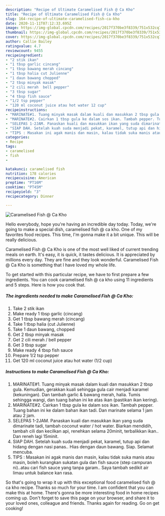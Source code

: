 ```yaml
---
description: "Recipe of Ultimate Caramelised Fish @ Ca Kho"
title: "Recipe of Ultimate Caramelised Fish @ Ca Kho"
slug: 164-recipe-of-ultimate-caramelised-fish-ca-kho
date: 2020-11-11T07:12:33.695Z
image: https://img-global.cpcdn.com/recipes/2017f370be3f8339/751x532cq70/caramelised-fish-ca-kho-resipi-foto-utama.jpg
thumbnail: https://img-global.cpcdn.com/recipes/2017f370be3f8339/751x532cq70/caramelised-fish-ca-kho-resipi-foto-utama.jpg
cover: https://img-global.cpcdn.com/recipes/2017f370be3f8339/751x532cq70/caramelised-fish-ca-kho-resipi-foto-utama.jpg
author: Callie Bailey
ratingvalue: 4.7
reviewcount: 9455
recipeingredient:
- "2 stik ikan"
- "1 tbsp garlic cincang"
- "1 tbsp bawang merah cincang"
- "1 tbsp halia cut Julienne"
- "1 daun bawang chopped"
- "2 tbsp minyak masak"
- "2 cili merah  bell pepper"
- "3 tbsp sugar"
- "4 tbsp fish sauce"
- "1/2 tsp pepper"
- "120 ml coconut juice atau hot water 12 cup"
recipeinstructions:
- "MARINATE#1. Tuang minyak masak dalam kuali dan masukkan 2 tbsp gula. Kemudian, gerakkan kuali sehingga gula cair menjadi karamel (kekuningan). Dan tambah garlic &amp; bawang merah, halia. Tumis sehingga wangi, dan tuang bahan ini ke atas ikan (pastikan ikan kering)."
- "MARINATE#2. Cairkan 1 tbsp gula ke dalam sos ikan. Tambah pepper. Tuang bahan ini ke dalam bahan ikan tadi. Dan marinate selama 1 jam atau 2 jam."
- "SELEPAS 1-2JAM. Panaskan kuali dan masukkan ikan yang suda dimarinate tadi, tambah coconut water / hot water. Biarkan mendidih, tambah cili dan kecilkan api, renehkan selama 20minit, terbalikkan ikan.. Dan reneh lagi 15minit."
- "SIAP DAH. Setelah kuah suda menjadi pekat, karamel, tutup api dan hidang dengan nasi panas.. Hias dengan daun bawang. Siap. Selamat mencuba."
- "TIPS : Masakan ini agak manis dan masin, kalau tidak suka manis atau masin, boleh kurangkan sukatan gula dan fish sauce (step campuran ni)..atau cari fish sauce yang tanpa garam.. Saya tambah sedikit air limau untuk balance kan rasa."
categories:
- Recipe
tags:
- caramelised
- fish
- 

katakunci: caramelised fish  
nutrition: 178 calories
recipecuisine: American
preptime: "PT16M"
cooktime: "PT45M"
recipeyield: "3"
recipecategory: Dinner

---
```



![Caramelised Fish @ Ca Kho](https://img-global.cpcdn.com/recipes/2017f370be3f8339/751x532cq70/caramelised-fish-ca-kho-resipi-foto-utama.jpg)

Hello everybody, hope you're having an incredible day today. Today, we're going to make a special dish, caramelised fish @ ca kho. One of my favorites food recipes. This time, I'm gonna make it a bit unique. This will be really delicious.



Caramelised Fish @ Ca Kho is one of the most well liked of current trending meals on earth. It's easy, it is quick, it tastes delicious. It is appreciated by millions every day. They are fine and they look wonderful. Caramelised Fish @ Ca Kho is something that I have loved my whole life.


To get started with this particular recipe, we have to first prepare a few ingredients. You can cook caramelised fish @ ca kho using 11 ingredients and 5 steps. Here is how you cook that.

<!--inarticleads1-->

##### The ingredients needed to make Caramelised Fish @ Ca Kho:

1. Take 2 stik ikan
1. Make ready 1 tbsp garlic (cincang)
1. Get 1 tbsp bawang merah (cincang)
1. Take 1 tbsp halia (cut Julienne)
1. Take 1 daun bawang, chopped
1. Get 2 tbsp minyak masak
1. Get 2 cili merah / bell pepper
1. Get 3 tbsp sugar
1. Make ready 4 tbsp fish sauce
1. Prepare 1/2 tsp pepper
1. Get 120 ml coconut juice atau hot water (1/2 cup)




<!--inarticleads2-->

##### Instructions to make Caramelised Fish @ Ca Kho:

1. MARINATE#1. Tuang minyak masak dalam kuali dan masukkan 2 tbsp gula. Kemudian, gerakkan kuali sehingga gula cair menjadi karamel (kekuningan). Dan tambah garlic &amp; bawang merah, halia. Tumis sehingga wangi, dan tuang bahan ini ke atas ikan (pastikan ikan kering).
1. MARINATE#2. Cairkan 1 tbsp gula ke dalam sos ikan. Tambah pepper. Tuang bahan ini ke dalam bahan ikan tadi. Dan marinate selama 1 jam atau 2 jam.
1. SELEPAS 1-2JAM. Panaskan kuali dan masukkan ikan yang suda dimarinate tadi, tambah coconut water / hot water. Biarkan mendidih, tambah cili dan kecilkan api, renehkan selama 20minit, terbalikkan ikan.. Dan reneh lagi 15minit.
1. SIAP DAH. Setelah kuah suda menjadi pekat, karamel, tutup api dan hidang dengan nasi panas.. Hias dengan daun bawang. Siap. Selamat mencuba.
1. TIPS : Masakan ini agak manis dan masin, kalau tidak suka manis atau masin, boleh kurangkan sukatan gula dan fish sauce (step campuran ni)..atau cari fish sauce yang tanpa garam.. Saya tambah sedikit air limau untuk balance kan rasa.




So that's going to wrap it up with this exceptional food caramelised fish @ ca kho recipe. Thanks so much for your time. I am confident that you can make this at home. There's gonna be more interesting food in home recipes coming up. Don't forget to save this page on your browser, and share it to your loved ones, colleague and friends. Thanks again for reading. Go on get cooking!
